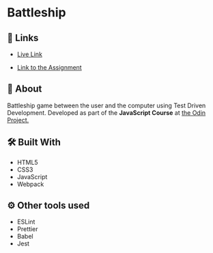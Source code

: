 # Battleship

## 🔗 Links

- [Live Link](https://alejandroxvii.github.io/battleship/)

- [Link to the Assignment](https://www.theodinproject.com/lessons/node-path-javascript-battleship)

## 📝 About
Battleship game between the user and the computer using Test Driven Development. Developed as part of the **JavaScript Course** at [the Odin Project.](https://www.theodinproject.com/)

## 🛠️ Built With
- HTML5 
- CSS3
- JavaScript
- Webpack

## ⚙️ Other tools used

-   ESLint
-   Prettier
-   Babel
-   Jest

